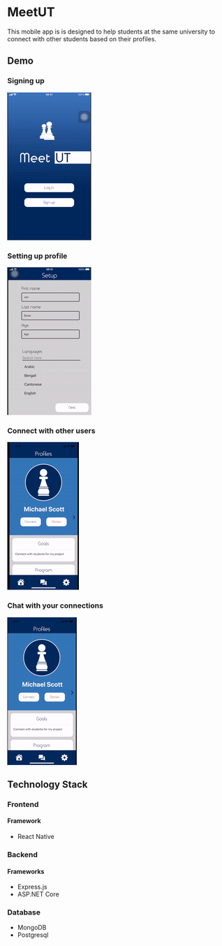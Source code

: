 # MeetUT
This mobile app is is designed to help students at the same university to connect with other students based on their profiles.
## Demo
### Signing up
![Alt Text](https://github.com/gordonlin-dev/MeetUT/blob/master/resources/Signup.gif)
### Setting up profile
![Alt Text](https://github.com/gordonlin-dev/MeetUT/blob/master/resources/Setup.gif)
### Connect with other users
![Alt Text](https://github.com/gordonlin-dev/MeetUT/blob/master/resources/Profiles.gif)
### Chat with your connections
![Alt Text](https://github.com/gordonlin-dev/MeetUT/blob/master/resources/Chat.gif)

## Technology Stack
### Frontend
#### Framework
- React Native
### Backend
#### Frameworks
- Express.js
- ASP.NET Core
### Database
- MongoDB
- Postgresql
